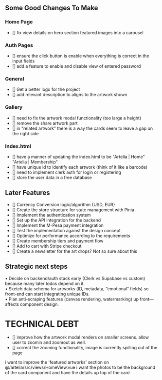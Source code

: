 ## Some Good Changes To Make

### Home Page
- [] fix view details on hero section featured images into a carousel

### Auth Pages
- [] ensure the click button is enable when everything is correct in the input fields
- [] add a feature to enable and disable view of entered password

### General
- [] Get a better logo for the project
- [] add relevant description to aligns to the artwork shown

### Gallery
- [] need to fix the artwork modal functionality (too large a height)
- [] remove the share artwork part
- [] in "related artwork" there is a way the cards seem to leave a gap on the right side

### Index.html
- [] have a manner of updating the index.html to be "Artelia | Home" "Artelia | Membership" 
- [] have unique id to identify each artwork (think of it like a barcode)  
- [] need to implement clerk auth for login or registering
- [] store the user data in a free database

## Later Features
- [] Currency Conversion logic/algorithm {USD, EUR}
- [] Create the store structure for state management with Pinia
- [] Implement the authentication system
- [] Set up the API integration for the backend
- [] Implement the M-Pesa payment integration
- [] Test the implementation against the design concept
- [] Optimize for performance according to the requirements
- [] Create membership tiers and payment flow
- [] Add to cart with Stripe checkout
- [] Create a newsletter for the art drops? Not so sure about this

## Strategic next steps  
• Decide on backend/auth stack early (Clerk vs Supabase vs custom) because many later todos depend on it.  
• Sketch data schema for artworks (ID, metadata, “emotional” fields) so front-end can start integrating unique IDs.  
• Plan anti-scraping features (canvas rendering, watermarking) up front—affects component design.

# TECHNICAL DEBT
- [] improve how the artwork modal renders on smaller screens. allow user to zoomin and zoomout as well.
- [] correct the zooming functionality, image is currently spilling out of the page

i want to improve the 'featured artworks' section on @/artelia/src/views/HomeView.vue 
i want the photos to be the background of the card component and have the details up top of the card